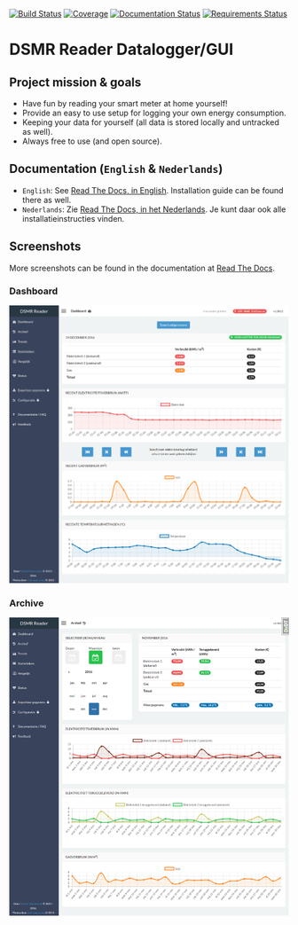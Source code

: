 [![Build Status](https://travis-ci.org/dennissiemensma/dsmr-reader.svg?branch=master)](https://travis-ci.org/dennissiemensma/dsmr-reader)
[![Coverage](https://codecov.io/github/dennissiemensma/dsmr-reader/coverage.svg?branch=master)](https://codecov.io/gh/dennissiemensma/dsmr-reader/branch/master)
[![Documentation Status](https://readthedocs.org/projects/dsmr-reader/badge/?version=latest)](https://dsmr-reader.readthedocs.io/en/latest/?badge=latest)
[![Requirements Status](https://requires.io/github/dennissiemensma/dsmr-reader/requirements.svg?branch=master)](https://requires.io/github/dennissiemensma/dsmr-reader/requirements/?branch=master)

# DSMR Reader Datalogger/GUI

## Project mission & goals
- Have fun by reading your smart meter at home yourself!
- Provide an easy to use setup for logging your own energy consumption.
- Keeping your data for yourself (all data is stored locally and untracked as well).
- Always free to use (and open source).


## Documentation (`English` & `Nederlands`)
- `English`: See [Read The Docs, in English](https://dsmr-reader.readthedocs.io/en/latest/). Installation guide can be found there as well.
- `Nederlands`: Zie [Read The Docs, in het Nederlands](https://dsmr-reader.readthedocs.io/nl/latest/). Je kunt daar ook alle installatieinstructies vinden.


## Screenshots
More screenshots can be found in the documentation at [Read The Docs](https://dsmr-reader.readthedocs.io/en/latest/screenshots.html).


### Dashboard
![Dashboard](docs/_static/screenshots/dashboard.png)


### Archive
![Archive](docs/_static/screenshots/archive.png)
